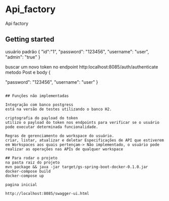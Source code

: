 # Api_factory

Api factory

## Getting started

usuário padrão
{
  "id":"1",
  "password": "123456",
  "username": "user",
  "admin": "true"
}


buscar um novo token no endpoint http:localhost:8085/auth/authenticate metodo Post e body
{
 
  "password": "123456",
  "username": "user"
}
```

## Funções não implementadas

Integração com banco postgress
está na versão de testes utilizando o banco H2.

criptografia do payload do token
utilizo o payload do token nos endpoints para verificar se o usuário pode executar determinada funcionalidade.

Regras de gerenciamento do workspace do usuário.
criar, listar, atualizar e deletar Especificações de API que estiverem em Workspaces aos quais pertençam-> Não implementado, o usuário pode realizar as operações nas APIs de qualquer workspace

## Para rodar o projeto
na pasta raiz do projeto
mvn package && java -jar target/gs-spring-boot-docker-0.1.0.jar
docker-compose build
docker-compose up

pagina inicial

http://localhost:8085/swagger-ui.html
